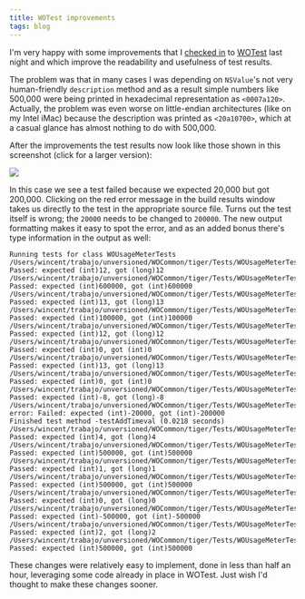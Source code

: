 ```yaml
---
title: WOTest improvements
tags: blog
---
```


I'm very happy with some improvements that I [checked in](http://www.wincent.com/a/about/wincent/weblog/svn-log/archives/2006/11/wotest_r129_5_items_changed.php) to [WOTest](http://test.wincent.com/) last night and which improve the readability and usefulness of test results.

The problem was that in many cases I was depending on `NSValue`'s not very human-friendly `description` method and as a result simple numbers like 500,000 were being printed in hexadecimal representation as `<0007a120>`. Actually, the problem was even worse on little-endian architectures (like on my Intel iMac) because the description was printed as `<20a10700>`, which at a casual glance has almost nothing to do with 500,000.

After the improvements the test results now look like those shown in this screenshot (click for a larger version):

[![](/system/images/legacy/results_t.png)](http://www.wincent.com/a/about/wincent/weblog/results.png)

In this case we see a test failed because we expected 20,000 but got 200,000. Clicking on the red error message in the build results window takes us directly to the test in the appropriate source file. Turns out the test itself is wrong; the `20000` needs to be changed to `200000`. The new output formatting makes it easy to spot the error, and as an added bonus there's type information in the output as well:

    Running tests for class WOUsageMeterTests
    /Users/wincent/trabajo/unversioned/WOCommon/tiger/Tests/WOUsageMeterTests.m:120 Passed: expected (int)12, got (long)12
    /Users/wincent/trabajo/unversioned/WOCommon/tiger/Tests/WOUsageMeterTests.m:121 Passed: expected (int)600000, got (int)600000
    /Users/wincent/trabajo/unversioned/WOCommon/tiger/Tests/WOUsageMeterTests.m:129 Passed: expected (int)13, got (long)13
    /Users/wincent/trabajo/unversioned/WOCommon/tiger/Tests/WOUsageMeterTests.m:130 Passed: expected (int)100000, got (int)100000
    /Users/wincent/trabajo/unversioned/WOCommon/tiger/Tests/WOUsageMeterTests.m:138 Passed: expected (int)12, got (long)12
    /Users/wincent/trabajo/unversioned/WOCommon/tiger/Tests/WOUsageMeterTests.m:139 Passed: expected (int)0, got (int)0
    /Users/wincent/trabajo/unversioned/WOCommon/tiger/Tests/WOUsageMeterTests.m:147 Passed: expected (int)13, got (long)13
    /Users/wincent/trabajo/unversioned/WOCommon/tiger/Tests/WOUsageMeterTests.m:148 Passed: expected (int)0, got (int)0
    /Users/wincent/trabajo/unversioned/WOCommon/tiger/Tests/WOUsageMeterTests.m:172 Passed: expected (int)-8, got (long)-8
    /Users/wincent/trabajo/unversioned/WOCommon/tiger/Tests/WOUsageMeterTests.m:173: error: Failed: expected (int)-20000, got (int)-200000
    Finished test method -testAddTimeval (0.0218 seconds)
    /Users/wincent/trabajo/unversioned/WOCommon/tiger/Tests/WOUsageMeterTests.m:26 Passed: expected (int)4, got (long)4
    /Users/wincent/trabajo/unversioned/WOCommon/tiger/Tests/WOUsageMeterTests.m:27 Passed: expected (int)500000, got (int)500000
    /Users/wincent/trabajo/unversioned/WOCommon/tiger/Tests/WOUsageMeterTests.m:33 Passed: expected (int)1, got (long)1
    /Users/wincent/trabajo/unversioned/WOCommon/tiger/Tests/WOUsageMeterTests.m:34 Passed: expected (int)500000, got (int)500000
    /Users/wincent/trabajo/unversioned/WOCommon/tiger/Tests/WOUsageMeterTests.m:40 Passed: expected (int)0, got (long)0
    /Users/wincent/trabajo/unversioned/WOCommon/tiger/Tests/WOUsageMeterTests.m:41 Passed: expected (int)-500000, got (int)-500000
    /Users/wincent/trabajo/unversioned/WOCommon/tiger/Tests/WOUsageMeterTests.m:47 Passed: expected (int)2, got (long)2
    /Users/wincent/trabajo/unversioned/WOCommon/tiger/Tests/WOUsageMeterTests.m:48 Passed: expected (int)500000, got (int)500000

These changes were relatively easy to implement, done in less than half an hour, leveraging some code already in place in WOTest. Just wish I'd thought to make these changes sooner.
